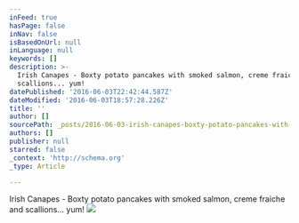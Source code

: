 ```yaml
---
inFeed: true
hasPage: false
inNav: false
isBasedOnUrl: null
inLanguage: null
keywords: []
description: >-
  Irish Canapes - Boxty potato pancakes with smoked salmon, creme fraiche and
  scallions... yum!
datePublished: '2016-06-03T22:42:44.587Z'
dateModified: '2016-06-03T18:57:28.226Z'
title: ''
author: []
sourcePath: _posts/2016-06-03-irish-canapes-boxty-potato-pancakes-with-smoked-salmon-cr.md
authors: []
publisher: null
starred: false
_context: 'http://schema.org'
_type: Article

---
```

Irish Canapes - Boxty potato pancakes with smoked salmon, creme fraiche and scallions... yum!
![](https://the-grid-user-content.s3-us-west-2.amazonaws.com/fa7cca4e-2858-4e53-9e3f-3dca72eefc5d.jpg)